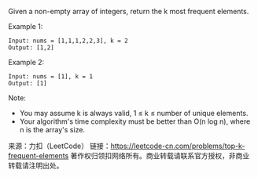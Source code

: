 Given a non-empty array of integers, return the k most frequent elements.

Example 1:

    Input: nums = [1,1,1,2,2,3], k = 2
    Output: [1,2]
Example 2:

    Input: nums = [1], k = 1
    Output: [1]
Note:

* You may assume k is always valid, 1 ≤ k ≤ number of unique elements.
* Your algorithm's time complexity must be better than O(n log n), where n is the array's size.


来源：力扣（LeetCode）
链接：https://leetcode-cn.com/problems/top-k-frequent-elements
著作权归领扣网络所有。商业转载请联系官方授权，非商业转载请注明出处。
